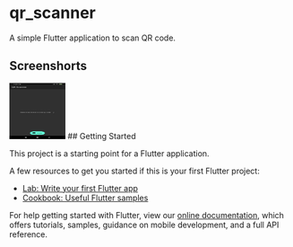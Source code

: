 # qr_scanner

A simple Flutter application to scan QR code.

## Screenshorts
<img src="https://github.com/shawon1fb/Flutter_QR_Scanner/blob/master/git_Image/Screenshot_2019-08-28-23-27-27-303_com.shawon.qr_scanner.png" width="100" height="100">
## Getting Started

This project is a starting point for a Flutter application.

A few resources to get you started if this is your first Flutter project:

- [Lab: Write your first Flutter app](https://flutter.dev/docs/get-started/codelab)
- [Cookbook: Useful Flutter samples](https://flutter.dev/docs/cookbook)

For help getting started with Flutter, view our
[online documentation](https://flutter.dev/docs), which offers tutorials,
samples, guidance on mobile development, and a full API reference.

